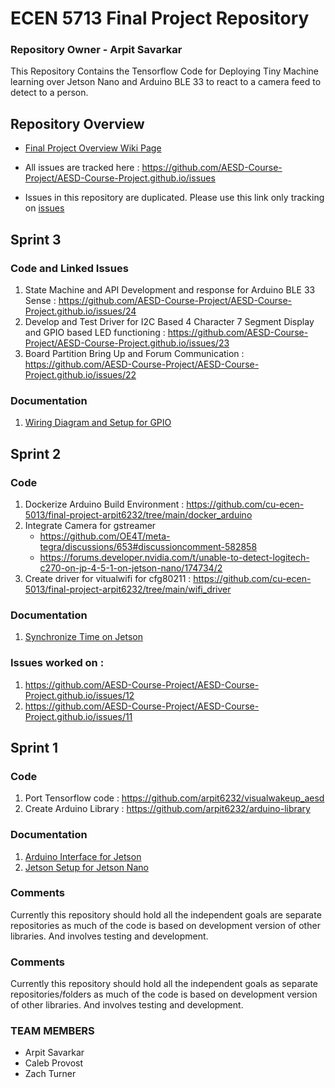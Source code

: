# ECEN 5713 Final Project Repository 

### Repository Owner - Arpit Savarkar 

This Repository Contains the Tensorflow Code for Deploying Tiny Machine learning over Jetson Nano and Arduino BLE 33 to react to a camera feed to detect to a person. 

## Repository Overview 
- [Final Project Overview Wiki Page](https://github.com/AESD-Course-Project/AESD-Course-Project.github.io/wiki/Project-Overview)

- All issues are tracked here : https://github.com/AESD-Course-Project/AESD-Course-Project.github.io/issues

- Issues in this repository are duplicated. Please use this link only tracking on [issues](https://github.com/AESD-Course-Project/AESD-Course-Project.github.io/issues)

## Sprint 3

### Code and Linked Issues
1. State Machine and API Development and response for Arduino BLE 33 Sense : https://github.com/AESD-Course-Project/AESD-Course-Project.github.io/issues/24
2. Develop and Test Driver for I2C Based 4 Character 7 Segment Display and GPIO based LED functioning : https://github.com/AESD-Course-Project/AESD-Course-Project.github.io/issues/23
3. Board Partition Bring Up and Forum Communication : https://github.com/AESD-Course-Project/AESD-Course-Project.github.io/issues/22

### Documentation 
1. [Wiring Diagram and Setup for GPIO](https://github.com/AESD-Course-Project/AESD-Course-Project.github.io/blob/master/src/GPIO_setup.md)

## Sprint 2 

### Code
1. Dockerize Arduino Build Environment : https://github.com/cu-ecen-5013/final-project-arpit6232/tree/main/docker_arduino
2. Integrate Camera for gstreamer 
    - https://github.com/OE4T/meta-tegra/discussions/653#discussioncomment-582858
    - https://forums.developer.nvidia.com/t/unable-to-detect-logitech-c270-on-jp-4-5-1-on-jetson-nano/174734/2
3. Create driver for vitualwifi for cfg80211 : https://github.com/cu-ecen-5013/final-project-arpit6232/tree/main/wifi_driver

### Documentation
1. [Synchronize Time on Jetson](https://github.com/cu-ecen-5013/final-project-arpit6232/blob/reset_jetson_time/date-sync.md)

### Issues worked on :
1. https://github.com/AESD-Course-Project/AESD-Course-Project.github.io/issues/12
2. https://github.com/AESD-Course-Project/AESD-Course-Project.github.io/issues/11

## Sprint 1 

### Code
1. Port Tensorflow code : https://github.com/arpit6232/visualwakeup_aesd
2. Create Arduino Library : https://github.com/arpit6232/arduino-library

### Documentation
1. [Arduino Interface for Jetson](docs/arduino_setup.md)
2. [Jetson Setup for Jetson Nano](install_jetson_yocto.md)

### Comments 
Currently this repository should hold all the independent goals are separate repositories as much of the code is based on development version of other libraries. And involves testing and development. 


### Comments 
Currently this repository should hold all the independent goals as separate repositories/folders as much of the code is based on development version of other libraries. And involves testing and development. 

### TEAM MEMBERS 
- Arpit Savarkar 
- Caleb Provost 
- Zach Turner 
